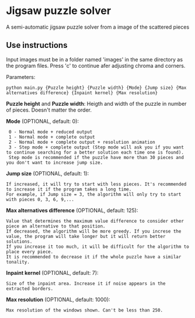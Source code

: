 # Jigsaw puzzle solver
A semi-automatic jigsaw puzzle solver from a image of the scattered pieces
## Use instructions
Input images must be in a folder named 'images' in the same directory as the program files.
Press 'c' to continue afer adjusting chroma and corners.

  Parameters:
  
    python main.py {Puzzle height} {Puzzle width} {Mode} {Jump size} {Max alternatives difference} {Inpaint kernel} {Max resolution}
    
  **Puzzle height** and **Puzzle width**:
    Heigth and width of the puzzle in number of pieces. Doesn't matter the order.
    
  **Mode** (OPTIONAL, default: 0):
  
     0 - Normal mode + reduced output
     1 - Normal mode + complete output
     2 - Normal mode + complete output + resolution animation
     3 - Step mode + complete output (Step mode will ask you if you want to continue searching for a better solution each time one is found).
     Step mode is recommended if the puzzle have more than 30 pieces and you don't want to increase jump size.
     
  **Jump size** (OPTIONAL, default: 1):
  
    If increased, it will try to start with less pieces. It's recommended to increase it if the program takes a long time.
    For example, if Jump size = 3, the algorithm will only try to start with pieces 0, 3, 6, 9,...
    
  **Max alternatives difference** (OPTIONAL, default: 125):
  
    Value that determines the maximum value difference to consider other piece an alternative to that position.
    If decreased, the algorithm will be more greedy. If you increse the value, the program will take longer but it will return better solutions.
    If you increase it too much, it will be difficult for the algorithm to place every piece.
    It is recommended to decrease it if the whole puzzle have a similar tonality.
    
  **Inpaint kernel** (OPTIONAL, default: 7):
  
    Size of the inpaint area. Increase it if noise appears in the extracted borders.
    
  **Max resolution** (OPTIONAL, default: 1000):
  
    Max resolution of the windows shown. Can't be less than 250.
  
